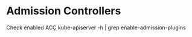 Admission Controllers
=====================

Check enabled ACÇ
kube-apiserver -h | grep enable-admission-plugins

